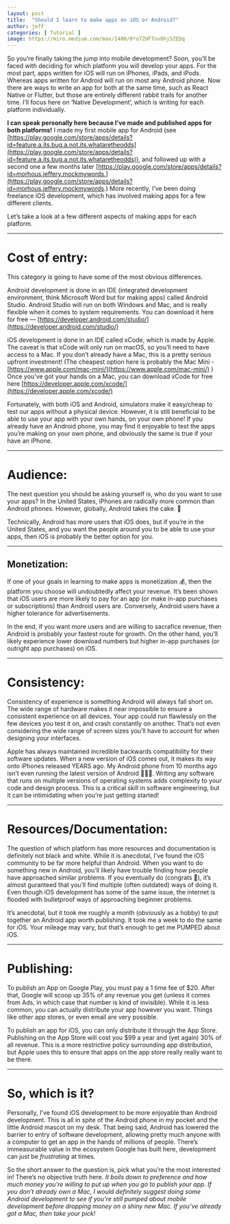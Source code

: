 ```yaml
---
layout: post
title:  "Should I learn to make apps on iOS or Android?"
author: jeff
categories: [ Tutorial ]
image: https://miro.medium.com/max/1400/0*o7ZHFTnvOhj5ZEDq
---
```

So you’re finally taking the jump into mobile development? Soon, you’ll be faced with deciding for which platform you will develop your apps. For the most part, apps written for iOS will run on iPhones, iPads, and iPods. Whereas apps written for Android will run on most any Android phone. Now there are ways to write an app for both at the same time, such as React Native or Flutter, but those are entirely different rabbit trails for another time. I’ll focus here on ‘Native Development’, which is writing for each platform individually.

**I can speak personally here because I’ve made and published apps for both platforms!**  I made my first mobile app for Android (see  [https://play.google.com/store/apps/details?id=feature.a.its.bug.a.not.its.whataretheodds](https://play.google.com/store/apps/details?id=feature.a.its.bug.a.not.its.whataretheodds)), and followed up with a second one a few months later  [https://play.google.com/store/apps/details?id=morhous.jeffery.mockmywords.](https://play.google.com/store/apps/details?id=morhous.jeffery.mockmywords.)  More recently, I’ve been doing freelance iOS development, which has involved making apps for a few different clients.

Let’s take a look at a few different aspects of making apps for each platform.

----------

# Cost of entry:

This category is going to have some of the most obvious differences.

Android development is done in an IDE (integrated development environment, think Microsoft Word but for making apps) called Android Studio. Android Studio will run on both Windows and Mac, and is really flexible when it comes to system requirements. You can download it here for free —  [https://developer.android.com/studio/](https://developer.android.com/studio/)

iOS development is done in an IDE called xCode, which is made by Apple. The caveat is that xCode will only run on macOS, so you’ll need to have access to a Mac. If you don’t already have a Mac, this is a pretty serious upfront investment! (The cheapest option here is probably the Mac Mini -[https://www.apple.com/mac-mini/](https://www.apple.com/mac-mini/)  ) Once you’ve got your hands on a Mac, you can download xCode for free here  [https://developer.apple.com/xcode/](https://developer.apple.com/xcode/)

Fortunately, with both iOS and Android, simulators make it easy/cheap to test our apps without a physical device. However, it is still beneficial to be able to use your app with your own hands, on your own phone! If you already have an Android phone, you may find it enjoyable to test the apps you’re making on your own phone, and obviously the same is true if your have an iPhone.

----------

# Audience:

The next question you should be asking yourself is, who do you want to use your apps? In the United States, iPhones are radically more common than Android phones. However, globally, Android takes the cake. 🎂

Technically, Android has more users that iOS does, but if you’re in the United States, and you want the people around you to be able to use your apps, then iOS is probably the better option for you.

----------

## Monetization:

If one of your goals in learning to make apps is monetization 💰, then the platform you choose will undoubtedly affect your revenue. It’s been shown that iOS users are more likely to pay for an app (or make in-app purchases or subscriptions) than Android users are. Conversely, Android users have a higher tolerance for advertisements.

In the end, if you want more users and are willing to sacrafice revenue, then Android is probably your fastest route for growth. On the other hand, you’ll likely experience lower download numbers but higher in-app purchases (or outright app purchases) on iOS.

----------

# Consistency:

Consistency of experience is something Android will always fall short on. The wide range of hardware makes it near impossible to ensure a consistent experience on all devices. Your app could run flawlessly on the few devices you test it on, and crash constantly on another. That’s not even considering the wide range of screen sizes you’ll have to account for when designing your interfaces.

Apple has always maintained incredible backwards compatibility for their software updates. When a new version of iOS comes out, it makes its way onto iPhones released YEARS ago. My Android phone from 10 months ago isn’t even running the latest version of Android 🤦🏼‍♂️. Writing any software that runs on multiple versions of operating systems adds complexity to your code and design process. This is a critical skill in software engineering, but it can be intimidating when you’re just getting started!

----------

# Resources/Documentation:

The question of which platform has more resources and documentation is definitely not black and white. While it is anecdotal, I’ve found the iOS community to be far more helpful than Android. When you want to do something new in Android, you’ll likely have trouble finding how people have approached similar problems. If you eventually do (congrats 🎉), it’s almost guranteed that you’ll find multiple (often outdated) ways of doing it. Even though iOS development has some of the same issue, the internet is flooded with bulletproof ways of approaching beginner problems.

It’s anecdotal, but it took me roughly a month (obviously as a hobby) to put together an Android app worth publishing. It took me a week to do the same for iOS. Your mileage may vary, but that’s enough to get me PUMPED about iOS.

----------

# Publishing:

To publish an App on Google Play, you must pay a 1 time fee of $20. After that, Google will scoop up  35% of any revenue you get  (unless it comes from Ads, in which case that number is kind of invisible). While it is less common, you can actually distribute your app however you want. Things like other app stores, or even email are very possible.

To publish an app for iOS, you can only distribute it through the App Store. Publishing on the App Store will cost you  $99 a year  and (yet again) 30% of all revenue. This is a more restrictive policy surrounding app distribution, but Apple uses this to ensure that apps on the app store really really want to be there.

----------

# So, which is it?

Personally, I’ve found iOS development to be more enjoyable than Android development. This is all in spite of the Android phone in my pocket and the little Android mascot on my desk. That being said, Android has lowered the barrier to entry of software development, allowing pretty much anyone with a computer to get an app in the hands of millions of people. There’s immeasurable value in the ecosystem Google has built here, development can just be  _frustrating_ at times.

So the short answer to the question is, pick what you’re the most interested in! There’s no objective truth here.  _It boils down to preference and how much money you’re willing to put up when you go to publish your app. If you don’t already own a Mac, I would definitely suggest doing some Android development to see if you’re still pumped about mobile development before dropping money on a shiny new Mac. If you’ve already got a Mac, then take your pick!_